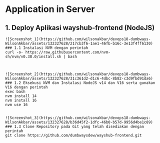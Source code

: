 # Application in Server
  ## 1. Deploy Aplikasi wayshub-frontend (NodeJS)


    ![Screenshot_1](https://github.com/wilsonakbar/devops18-dumbways-WilsonAkbar/assets/132327628/217cb3f6-1ae1-46fb-b16c-3e13f4ff6130)
    ### 1.1 Instalasi NVM dengan perintah
    curl -o- https://raw.githubusercontent.com/nvm-sh/nvm/v0.38.0/install.sh | bash
  
  
  
    ![Screenshot_2](https://github.com/wilsonakbar/devops18-dumbways-WilsonAkbar/assets/132327628/31c361d2-d1c6-4dbc-8b82-c3d9fbd91da6)
    ### 1.2 Eksekusi NVM dan Instalasi NodeJS v14 dan V16 serta gunakan V16 dengan perintah
    exec bash
    nvm install 14
    nvm install 16
    nvm use 16
  
  
    ![Screenshot_3](https://github.com/wilsonakbar/devops18-dumbways-WilsonAkbar/assets/132327628/b36d45f2-1dfc-46b0-b57d-9956d4be1c89)
    ### 1.3 Clone Repository pada Git yang telah disediakan dengan perintah
    git clone https://github.com/dumbwaysdew/wayshub-frontend.git
